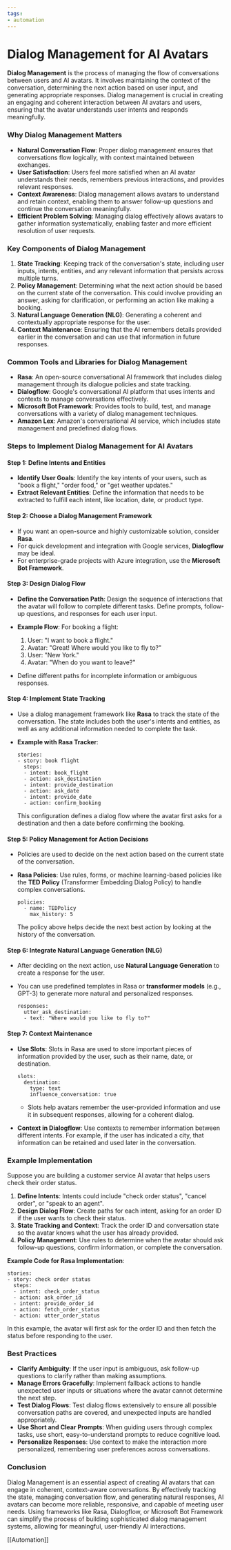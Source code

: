 ```yaml
---
tags:
- automation
---
```


# Dialog Management for AI Avatars

**Dialog Management** is the process of managing the flow of conversations between users and AI avatars. It involves maintaining the context of the conversation, determining the next action based on user input, and generating appropriate responses. Dialog management is crucial in creating an engaging and coherent interaction between AI avatars and users, ensuring that the avatar understands user intents and responds meaningfully.

### Why Dialog Management Matters

- **Natural Conversation Flow**: Proper dialog management ensures that conversations flow logically, with context maintained between exchanges.
- **User Satisfaction**: Users feel more satisfied when an AI avatar understands their needs, remembers previous interactions, and provides relevant responses.
- **Context Awareness**: Dialog management allows avatars to understand and retain context, enabling them to answer follow-up questions and continue the conversation meaningfully.
- **Efficient Problem Solving**: Managing dialog effectively allows avatars to gather information systematically, enabling faster and more efficient resolution of user requests.

### Key Components of Dialog Management

1. **State Tracking**: Keeping track of the conversation's state, including user inputs, intents, entities, and any relevant information that persists across multiple turns.
2. **Policy Management**: Determining what the next action should be based on the current state of the conversation. This could involve providing an answer, asking for clarification, or performing an action like making a booking.
3. **Natural Language Generation (NLG)**: Generating a coherent and contextually appropriate response for the user.
4. **Context Maintenance**: Ensuring that the AI remembers details provided earlier in the conversation and can use that information in future responses.

### Common Tools and Libraries for Dialog Management

- **Rasa**: An open-source conversational AI framework that includes dialog management through its dialogue policies and state tracking.
- **Dialogflow**: Google's conversational AI platform that uses intents and contexts to manage conversations effectively.
- **Microsoft Bot Framework**: Provides tools to build, test, and manage conversations with a variety of dialog management techniques.
- **Amazon Lex**: Amazon's conversational AI service, which includes state management and predefined dialog flows.

### Steps to Implement Dialog Management for AI Avatars

#### Step 1: Define Intents and Entities

- **Identify User Goals**: Identify the key intents of your users, such as "book a flight," "order food," or "get weather updates."
- **Extract Relevant Entities**: Define the information that needs to be extracted to fulfill each intent, like location, date, or product type.

#### Step 2: Choose a Dialog Management Framework

- If you want an open-source and highly customizable solution, consider **Rasa**.
- For quick development and integration with Google services, **Dialogflow** may be ideal.
- For enterprise-grade projects with Azure integration, use the **Microsoft Bot Framework**.

#### Step 3: Design Dialog Flow

- **Define the Conversation Path**: Design the sequence of interactions that the avatar will follow to complete different tasks. Define prompts, follow-up questions, and responses for each user input.
- **Example Flow**: For booking a flight:

    1. User: "I want to book a flight."
    2. Avatar: "Great! Where would you like to fly to?"
    3. User: "New York."
    4. Avatar: "When do you want to leave?"

- Define different paths for incomplete information or ambiguous responses.

#### Step 4: Implement State Tracking

- Use a dialog management framework like **Rasa** to track the state of the conversation. The state includes both the user's intents and entities, as well as any additional information needed to complete the task.
- **Example with Rasa Tracker**:

    ```
    stories:
    - story: book flight
      steps:
      - intent: book_flight
      - action: ask_destination
      - intent: provide_destination
      - action: ask_date
      - intent: provide_date
      - action: confirm_booking
    ```

    This configuration defines a dialog flow where the avatar first asks for a destination and then a date before confirming the booking.

#### Step 5: Policy Management for Action Decisions

- Policies are used to decide on the next action based on the current state of the conversation.
- **Rasa Policies**: Use rules, forms, or machine learning-based policies like the **TED Policy** (Transformer Embedding Dialog Policy) to handle complex conversations.

    ```
    policies:
      - name: TEDPolicy
        max_history: 5
    ```

    The policy above helps decide the next best action by looking at the history of the conversation.

#### Step 6: Integrate Natural Language Generation (NLG)

- After deciding on the next action, use **Natural Language Generation** to create a response for the user.
- You can use predefined templates in Rasa or **transformer models** (e.g., GPT-3) to generate more natural and personalized responses.

    ```
    responses:
      utter_ask_destination:
      - text: "Where would you like to fly to?"
    ```

#### Step 7: Context Maintenance

- **Use Slots**: Slots in Rasa are used to store important pieces of information provided by the user, such as their name, date, or destination.

    ```
    slots:
      destination:
        type: text
        influence_conversation: true
    ```

    - Slots help avatars remember the user-provided information and use it in subsequent responses, allowing for a coherent dialog.
- **Context in Dialogflow**: Use contexts to remember information between different intents. For example, if the user has indicated a city, that information can be retained and used later in the conversation.

### Example Implementation

Suppose you are building a customer service AI avatar that helps users check their order status.

1. **Define Intents**: Intents could include "check order status", "cancel order", or "speak to an agent".
2. **Design Dialog Flow**: Create paths for each intent, asking for an order ID if the user wants to check their status.
3. **State Tracking and Context**: Track the order ID and conversation state so the avatar knows what the user has already provided.
4. **Policy Management**: Use rules to determine when the avatar should ask follow-up questions, confirm information, or complete the conversation.

**Example Code for Rasa Implementation**:

```
stories:
- story: check order status
  steps:
  - intent: check_order_status
  - action: ask_order_id
  - intent: provide_order_id
  - action: fetch_order_status
  - action: utter_order_status
```

In this example, the avatar will first ask for the order ID and then fetch the status before responding to the user.

### Best Practices

- **Clarify Ambiguity**: If the user input is ambiguous, ask follow-up questions to clarify rather than making assumptions.
- **Manage Errors Gracefully**: Implement fallback actions to handle unexpected user inputs or situations where the avatar cannot determine the next step.
- **Test Dialog Flows**: Test dialog flows extensively to ensure all possible conversation paths are covered, and unexpected inputs are handled appropriately.
- **Use Short and Clear Prompts**: When guiding users through complex tasks, use short, easy-to-understand prompts to reduce cognitive load.
- **Personalize Responses**: Use context to make the interaction more personalized, remembering user preferences across conversations.

### Conclusion

Dialog Management is an essential aspect of creating AI avatars that can engage in coherent, context-aware conversations. By effectively tracking the state, managing conversation flow, and generating natural responses, AI avatars can become more reliable, responsive, and capable of meeting user needs. Using frameworks like Rasa, Dialogflow, or Microsoft Bot Framework can simplify the process of building sophisticated dialog management systems, allowing for meaningful, user-friendly AI interactions.

[[Automation]]